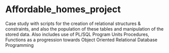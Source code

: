 # Affordable_homes_project
Case study with scripts for the creation of relational structures &amp; constraints, and also the population of these tables and manipulation of the stored data. Also includes use of  PL/SQL  Program  Units  Procedures,  Functions  as  a  progression  towards  Object  Oriented Relational Database Programming
